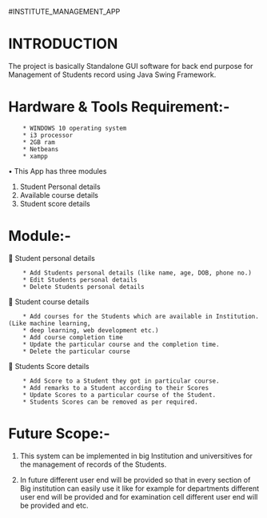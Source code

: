 #INSTITUTE_MANAGEMENT_APP

# INTRODUCTION

The project is basically Standalone GUI software for back end purpose for Management of Students record using Java Swing Framework. 

# Hardware & Tools Requirement:-
        * WINDOWS 10 operating system
        * i3 processor
        * 2GB ram
        * Netbeans
        * xampp

•  This App has three modules
1. Student Personal details
2. Available course details
3. Student score details

# Module:-

  Student personal details

        * Add Students personal details (like name, age, DOB, phone no.)
        * Edit Students personal details
        * Delete Students personal details

  Student course details

        * Add courses for the Students which are available in Institution. (Like machine learning, 
        * deep learning, web development etc.)
        * Add course completion time
        * Update the particular course and the completion time. 
        * Delete the particular course

   Students Score details

        * Add Score to a Student they got in particular course.
        * Add remarks to a Student according to their Scores
        * Update Scores to a particular course of the Student.  
        * Students Scores can be removed as per required.
        
# Future Scope:-

1)  This system can be implemented in big Institution and universitives for the management 
of records of the Students.

2)  In future different user end will be provided so that in every section of Big institution can 
easily use it like for example for departments different user end will be provided and for 
examination cell different user end will be provided and etc.
